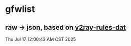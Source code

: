 # gfwlist
## raw -> json, based on [v2ray-rules-dat](https://github.com/Loyalsoldier/v2ray-rules-dat)
Thu Jul 17 12:00:43 AM CST 2025

